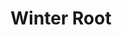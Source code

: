 ---
templateKey: blog-post
featuredpost: false
featuredimage: /assets/Winter_Root.png
title: Winter Root
description: Forage
testfield: 824
---